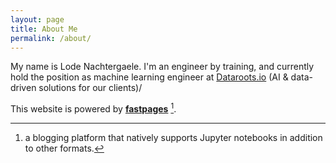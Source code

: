 ```yaml
---
layout: page
title: About Me
permalink: /about/
---
```


My name is Lode Nachtergaele.
I'm an engineer by training, and currently hold the position as machine learning engineer
at
[Dataroots.io](https://dataroots.io) (AI & data-driven solutions for our clients)/

This website is powered by **[fastpages](https://github.com/fastai/fastpages)** [^1].



[^1]:a blogging platform that natively supports Jupyter notebooks in addition to other formats.
